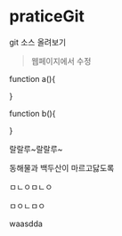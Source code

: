 # praticeGit

git 소스 올려보기
> 웹페이지에서 수정


function a(){


}

function b(){

    
}

랄랄루~랄랄루~

동해물과 백두산이 마르고닳도록

ㅁㄴㅇㅁㄴㅇ

ㅁㅇㄴㅁㅇ

waasdda